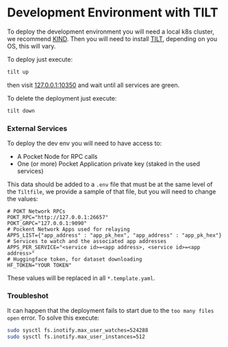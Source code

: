 # Development Environment with TILT

To deploy the development environment you will need a local k8s cluster, we recommend [KIND](https://kind.sigs.k8s.io/).
Then you will need to install [TILT](https://docs.tilt.dev/), depending on you OS, this will vary.

To deploy just execute:

```bash
tilt up
```

then visit [127.0.0.1:10350](127.0.0.1:10350) and wait until all services are green.

To delete the deployment just execute:

```bash
tilt down
```

### External Services

To deploy the dev env you will need to have access to:
- A Pocket Node for RPC calls
- One (or more) Pocket Application private key (staked in the used services)

This data should be added to a `.env` file that must be at the same level of the `Tiltfile`, we provide a sample of that file, but you will need to change the values:
```dotenv
# POKT Network RPCs
POKT_RPC="http://127.0.0.1:26657"
POKT_GRPC="127.0.0.1:9090"
# Pockent Network Apps used for relaying
APPS_LIST={"app_address" : "app_pk_hex", "app_address" : "app_pk_hex"}
# Services to watch and the associated app addresses 
APPS_PER_SERVICE="<service id>=<app address>, <service id>=<app address>"
# Huggingface token, for dataset downloading
HF_TOKEN="YOUR TOKEN"
```

These values will be replaced in all `*.template.yaml`. 

### Troubleshot

It can happen that the deployment fails to start due to the `too many files open` error. To solve this execute:

```bash
sudo sysctl fs.inotify.max_user_watches=524288
sudo sysctl fs.inotify.max_user_instances=512
```